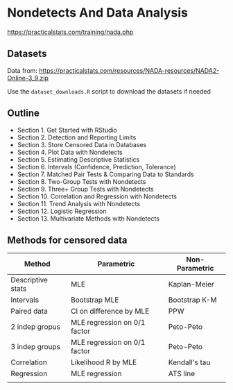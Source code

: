 # Nondetects And Data Analysis

https://practicalstats.com/training/nada.php

## Datasets

Data from: https://practicalstats.com/resources/NADA-resources/NADA2-Online-3_9.zip

Use the `dataset_downloads.R` script to download the datasets if needed

## Outline

* Section 1. Get Started with RStudio
* Section 2. Detection and Reporting Limits
* Section 3. Store Censored Data in Databases
* Section 4. Plot Data with Nondetects
* Section 5. Estimating Descriptive Statistics
* Section 6. Intervals (Confidence, Prediction, Tolerance)
* Section 7. Matched Pair Tests & Comparing Data to Standards
* Section 8. Two-Group Tests with Nondetects
* Section 9. Three+ Group Tests with Nondetects
* Section 10. Correlation and Regression with Nondetects
* Section 11. Trend Analysis with Nondetects
* Section 12. Logistic Regression
* Section 13. Multivariate Methods with Nondetects

## Methods for censored data

| Method            | Parametric                   | Non-Parametric |
|-------------------|------------------------------|----------------|
| Descriptive stats | MLE                          | Kaplan-Meier   |
| Intervals         | Bootstrap MLE                | Bootstrap K-M  |
| Paired data       | CI on difference by MLE      | PPW            |
| 2 indep gropus    | MLE regression on 0/1 factor | Peto-Peto      |
| 3 indep groups    | MLE regression on 0/1 factor | Peto-Peto      |
| Correlation       | Likelihood R by MLE          | Kendall's tau  |
| Regression        | MLE regression               | ATS line       |
|                   |                              |                |
